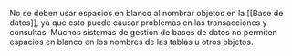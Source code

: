 No se deben usar espacios en blanco al nombrar objetos en la [[Base de datos]], ya que esto puede causar problemas en las transacciones y consultas. Muchos sistemas de gestión de bases de datos no permiten espacios en blanco en los nombres de las tablas u otros objetos.